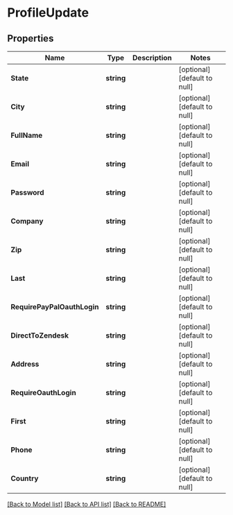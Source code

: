 # ProfileUpdate

## Properties
Name | Type | Description | Notes
------------ | ------------- | ------------- | -------------
**State** | **string** |  | [optional] [default to null]
**City** | **string** |  | [optional] [default to null]
**FullName** | **string** |  | [optional] [default to null]
**Email** | **string** |  | [optional] [default to null]
**Password** | **string** |  | [optional] [default to null]
**Company** | **string** |  | [optional] [default to null]
**Zip** | **string** |  | [optional] [default to null]
**Last** | **string** |  | [optional] [default to null]
**RequirePayPalOauthLogin** | **string** |  | [optional] [default to null]
**DirectToZendesk** | **string** |  | [optional] [default to null]
**Address** | **string** |  | [optional] [default to null]
**RequireOauthLogin** | **string** |  | [optional] [default to null]
**First** | **string** |  | [optional] [default to null]
**Phone** | **string** |  | [optional] [default to null]
**Country** | **string** |  | [optional] [default to null]

[[Back to Model list]](../README.md#documentation-for-models) [[Back to API list]](../README.md#documentation-for-api-endpoints) [[Back to README]](../README.md)


